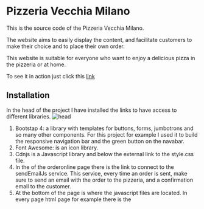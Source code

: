 
# Pizzeria Vecchia Milano

This is the source code of the Pizzeria Vecchia Milano. 

The website aims to easily display the content, and facilitate customers to make their choice and to place their own order.

This website is suitable for everyone who want to enjoy a delicious pizza in the pizzeria or at home.

To see it in action just click this [link](https://omarbedawi.github.io/PizzeriaVecchiaMilano/)


## Installation

In the head of the project I have installed the links to have access to different libraries. 
![head](https://raw.githubusercontent.com/OmarBedawi/PizzeriaVecchiaMilano/master/assets/images/readMe_files/1head&mail.png?raw=true)

1. Bootstap 4: a library with templates for buttons, forms, jumbotrons and so many other components. For this project for example I used it to build the responsive navigation bar and the green button on the navabar.
1. Font Awesome: is an icon library. 
1. Cdnjs is a Javascript library and below the external link to the style.css file.
1. In the <head> of the orderonline page there is the link to connect to the sendEmailJs service.
  This service, every time an order is sent, make sure to send an email with the order to the pizzeria, and a confirmation email to the customer.
1. At the bottom of the page is where the javascript files are located. In every page html page for example there is the <script> to make the navbar responsive for every screen size. 
  
![javascript](https://raw.githubusercontent.com/OmarBedawi/PizzeriaVecchiaMilano/master/assets/images/readMe_files/2javascript_bottom.png?raw=true)



## UX

I built a responsive navbar, that shows a toggle menu when the screen size is below 991px. 

To build it I followed an accurate and guided tutorial that you can find at this [link](https://youtu.be/gt8zOLQ8A0w)

The homepage presents a carousel with pictures followed by the awards won by the pizzeria and a google map.

The menu page gives the possibility to see a pizza when you hover the mouse on it: infact an image of the pizza you are hovering on, will appear.

The ourstory page is telling a piece of history of the pizzeria. At the bottom of the page there is also a short video of them in action.

The gallery page is a collection of pictures shared by the pizzeria staff and the customers.

The order on-line page is for who want a home delivery or to pick up at the pizzeria.

The CSS file is divided by comments, that I used as title to separate the html pages or elements like map and carousel and the different screen sizes

This make any future correction or research much easier 

![css](https://raw.githubusercontent.com/OmarBedawi/PizzeriaVecchiaMilano/master/assets/images/readMe_files/css_comments.png?raw=true)


![css2](https://raw.githubusercontent.com/OmarBedawi/PizzeriaVecchiaMilano/master/assets/images/readMe_files/css_screens.png?raw=true)





### WIREFRAMES

I built the wireframes using the balsamiq.cloud service.

![home](https://raw.githubusercontent.com/OmarBedawi/PizzeriaVecchiaMilano/master/assets/images/readMe_files/wireframes/1homepage.png?raw=true)
![menu](https://raw.githubusercontent.com/OmarBedawi/PizzeriaVecchiaMilano/master/assets/images/readMe_files/wireframes/2menu.png?raw=true)
![story](https://raw.githubusercontent.com/OmarBedawi/PizzeriaVecchiaMilano/master/assets/images/readMe_files/wireframes/3ourstory.png?raw=true)
![gallery](https://raw.githubusercontent.com/OmarBedawi/PizzeriaVecchiaMilano/master/assets/images/readMe_files/wireframes/4gallery.png?raw=true)
![order](https://raw.githubusercontent.com/OmarBedawi/PizzeriaVecchiaMilano/master/assets/images/readMe_files/wireframes/5orderon-line.png?raw=true)




### Users

The website is preferably for 16 years old or older.


## Technologies Used
### Languages
This project makes use of:
* [HTML] - base language for this project.
* [CSS] - Used for Styling the HTML code
* [JavaScript] - Used to make the web app interactive.
    
    
### Libraries    
* [Bootstrap](https://getbootstrap.com/) - Used for responsive navbar, for the menu page and the form.
* [JQuery] - The project uses **JQuery** to simplify DOM manipulation.
* [FontAwseome] - Used for all the icons on the site.
* [Google Fonts] - Used for the 'Sansita Swashed' fonts.
* [Hover.css] - Used to animate the social media icons.



### API

* [Emailjs] - Used to send the contact form in an email format to my gmail account.
* [Google Cloud Platform] - Used to display a map provided from Google service, to show the pizzeria location.



### TOOLS

* [Google Chrome] - Used for browser and dev tools
* [Mozilla Firefox] - Used for browser and dev tools
* [Microsoft Edge] - Used for browser and dev tools
* [Google] - **Google** was used for research.
* [Gitpod] - Used as IDE for this project.
* [Git] - Used for Version Control
* [GitHub] - Used to host repository and live website.
* [Github Pages](https://pattern-projects.github.io/oireachtas-ifd-project/)
    - Website hosted on **Github Pages**




## Testing

The code was tested through the [W3C Markup Validator](https://validator.w3.org/#validate_by_input) for Html and Css.


Responsive Navbar:
1. Go to any html page.
1. Try to reduce the screen size to any size below 991px and verify that a toggle menu appears on the top right angle of the screen.
1. Try to click on the toggle menu and verify that a list with all the pages of the website appears to you.
1. Try to click on every page provided by the toggle menu and verify that the pages are all connected between each other and reachable from any other page.



Carousel:
1. Go to the "index" page.
1. Click on the right arrow of the carousel and verify that the second image slide to the center of the carousel.
1. Click on the right arrow of the carousel and verify that the left arrow appears.
1. After the first click on the right arrow, click on left arrow to go back to the first picture, and verify that the left arrow disappears.
1. Click on the right arrow until you reach the last picture, and verify that the right arrow disappears.


Video:
1. Go to the "our story" page.
1. Scroll to the end of the page where the video is placed, try to click on the "play" command and verify that the video is playing.


Gallery:
1. Go to the "gallery" page.
1. Set the size of the screen to at least 992px and verify that every raw has 4 column of pictures.
1. Set the size of the screen between 576px and 992px and verify that every raw has 3 column of pictures.
1. Set the size of the screen to less than 576px and verify that every raw has 2 column of pictures.


Contact form:
1. Go to the "Order on-line" page.
1. Try to submit the form with empty fields and verify that an error message about the required fields appears.
1. Try to submit the form with an invalid email address and verify that a relevant error message appears.
1. Try to submit the form with all inputs valid (and a valid email ) and verify that a confirmation email is sent to the email address provided.



























The site was also tested through different browser (Mozilla Firefox, Google Chrome and Microsoft Edge) and different screen sizes
![screens](https://raw.githubusercontent.com/OmarBedawi/PizzeriaVecchiaMilano/master/assets/images/readMe_files/responsive.png?raw=true)

## Deployment

The project is hosted on [GitHub Pages](https://github.com/OmarBedawi/PizzeriaVecchiaMilano)

The process involved:
- Host a git repository on GitHub. Explained [here](https://help.github.com/en/articles/create-a-repo).
- The root folder contains README.md and index.html files
- On GitHub repository settings page move to GitHub Pages section
- Change source to master branch. (Or any desired branch)
- Provided link will be your projects home (index.html) page.
 
To deploy your own version of the website:
- Have git installed
- Visit the [repository]([GitHub](https://github.com/OmarBedawi/PizzeriaVecchiaMilano))
- Click 'Clone or download' and copy the code for http
- Open your chosen IDE (in my case Gitpod)
- Open a terminal in your root directory
- Type 'git clone ' followed by the code taken from github repository
    - ```git clone https://github.com/OmarBedawi/PizzeriaVecchiaMilano-ifd-project.git```
- When this completes you have your own version of the website
    - Feel free to make any changes to it
- The website can be run by opening one of the HTML files within a web browser
- Visit the link provided
- Your website with any made changes will appear
- Saved changes to the website will appear here after refreshing the page

The benefits of hosting your website on GitHub pages is that any pushed changes to your project will automatically update the website. Development branches can be created and merged to the master when complete.

It may take a moment for changes to appear on the hosted website.

During development the site is written in Gitpod.

### Acknowledgements
Thank you to the following for inspiration, motivation and the direction I needed:

- Seun Owonikoko    @seun_mentor
- Code Institute staff
